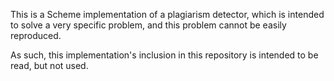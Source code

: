 This is a Scheme implementation of a plagiarism detector, which is intended to solve a very
specific problem, and this problem cannot be easily reproduced.

As such, this implementation's inclusion in this repository is intended to be read, but not
used.

